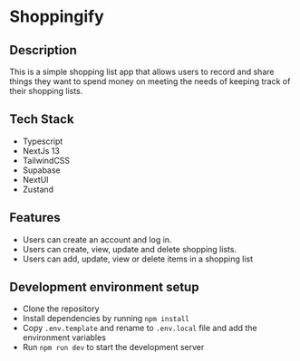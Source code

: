 # Shoppingify

## Description

This is a simple shopping list app that allows users to record and share things they want to spend money on meeting the needs of keeping track of their shopping lists.

## Tech Stack

- Typescript
- NextJs 13
- TailwindCSS
- Supabase
- NextUI
- Zustand

## Features

- Users can create an account and log in.
- Users can create, view, update and delete shopping lists.
- Users can add, update, view or delete items in a shopping list

## Development environment setup

- Clone the repository
- Install dependencies by running `npm install`
- Copy `.env.template` and rename to `.env.local` file and add the environment variables
- Run `npm run dev` to start the development server
